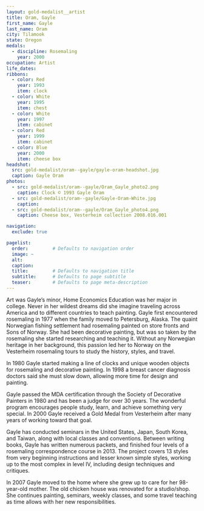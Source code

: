 ```yaml
---
layout: gold-medalist__artist
title: Oram, Gayle
first_name: Gayle
last_name: Oram
city: Tilamook
state: Oregon
medals: 
  - discipline: Rosemaling
    year: 2000
occupation: Artist
life_dates:
ribbons:
  - color: Red
    year: 1993
    item: clock
  - color: White
    year: 1995
    item: chest
  - color: White
    year: 1997
    item: cabinet
  - color: Red
    year: 1999
    item: cabinet
  - color: Blue
    year: 2000
    item: cheese box
headshot:
  src: gold-medalist/oram--gayle/gayle-oram-headshot.jpg
  caption: Gayle Oram
photos:
  - src: gold-medalist/oram--gayle/Oram_Gayle_photo2.png
    caption: Clock © 1993 Gayle Oram
  - src: gold-medalist/oram--gayle/Gayle-Oram-White.jpg
    caption:
  - src: gold-medalist/oram--gayle/Oram_Gayle_photo4.png
    caption: Cheese box, Vesterheim collection 2008.016.001

navigation:
  exclude: true

pagelist:
  order:         # Defaults to navigation order  
  image: ~
  alt:
  caption:
  title:         # Defaults to navigation title
  subtitle:      # Defaults to page subtitle
  teaser:        # Defaults to page meta-description  
---
```

Art was Gayle’s minor, Home Economics Education was her major in college. Never in her wildest dreams did she imagine traveling across America and to different countries to teach painting. Gayle first encountered rosemaling in 1977 when the family moved to Petersburg, Alaska. The quaint Norwegian fishing settlement had rosemaling painted on store fronts and Sons of Norway. She had been decorative painting, but was so taken by the rosemaling she started researching and teaching it. Without any Norwegian heritage in her background, this passion led her to Norway on the Vesterheim rosemaling tours to study the history, styles, and travel.

In 1980 Gayle started making a line of clocks and unique wooden objects for rosemaling and decorative painting. In 1998 a breast cancer diagnosis doctors said she must slow down, allowing more time for design and painting.  

Gayle passed the MDA certification through the Society of Decorative Painters in 1980 and has been a judge for over 30 years. The wonderful program encourages people study, learn, and achieve something very special. In 2000 Gayle received a Gold Medal from Vesterheim after many years of working toward that goal.  

Gayle has conducted seminars in the United States, Japan, South Korea, and Taiwan, along with local classes and conventions. Between writing books, Gayle has written numerous packets, and finished four levels of a rosemaling correspondence course in 2013. The project covers 13 styles from very beginning instructions and lesser known simple styles, working up to the most complex in level IV, including design techniques and critiques. 

In 2007 Gayle moved to the home where she grew up to care for her 98-year-old mother.   The old chicken house was renovated for a studio/shop. She continues painting, seminars, weekly classes, and some travel teaching as time allows with her new responsibilities.